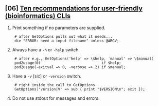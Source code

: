 ## [06] [Ten recommendations for user-friendly (bioinformatics) CLIs][6.1]

1. Print something if no parameters are supplied.

        # after GetOptions pulls out what it needs...
        die "ERROR: need a input filename" unless @ARGV;

2. Always have a `-h` or `-help` switch.

        # after e.g., GetOptions('help' => \$help, 'manual' => \$manual)
        pod2usage(0)                            if $help;
        pod2usage(-exitval => 0, -verbose => 2) if $manual;

3. Have a `-v` [sic] or `-version` switch.

        # right inside the call to GetOptions 
        GetOptions('version|V' => sub { print "$VERSION\n"; exit });

4. Do not use stdout for messages and errors.

[6.1]: https://doi.org/10.1186/2047-217X-2-15
